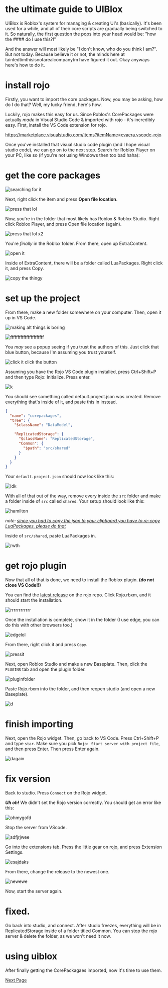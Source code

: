 # the ultimate guide to UIBlox

UIBlox is Roblox's system for managing & creating UI's (basically). It's been used for a while, and all of their core scripts are gradually being switched to it. So naturally, the first question the pops into your head would be: "how the #### do I use this?!"

And the answer will most likely be "I don't know, who do you think I am?". But not today. Because believe it or not, the minds here at taintedtimthisisnotarealcompanytm have figured it out. Okay anyways here's how to do it.

# install rojo

Firstly, you want to import the core packages. Now, you may be asking, how do I do that? Well, my lucky friend, here's how.

Luckily, rojo makes this easy for us. Since Roblox's CorePackages were actually *made* in Visual Studio Code & imported with rojo - it's incredibly easy. First, install the VS Code extension for rojo.

<a href="https://marketplace.visualstudio.com/items?itemName=evaera.vscode-rojo">https://marketplace.visualstudio.com/items?itemName=evaera.vscode-rojo</a>

Once you've installed that visual studio code plugin (and I hope visual studio code), we can go on to the next step. Search for Roblox Player on your PC, like so (if you're not using Windows then too bad haha):

# get the core packages

![searching for it](images/search.png)

Next, right click the item and press **Open file location**.

![press that lol](images/ofl.png)

Now, you're in the folder that most likely has Roblox & Roblox Studio. Right click Roblox Player, and press Open file location (again).

![press that lol x2](images/ofl2.png)

You're *finally* in the Roblox folder. From there, open up ExtraContent.

![open it](images/extracontent.png)

Inside of ExtraContent, there will be a folder called LuaPackages. Right click it, and press Copy.

![copy the thingy](images/copyec.png)

# set up the project

From there, make a new folder somewhere on your computer. Then, open it up in VS Code.

![making alt things is boring](images/openfolder.png)

![fffffffffffffffffffffff](images/yesclickyes.png)

You *may* see a popup seeing if you trust the authors of this. Just click that blue button, because I'm assuming you trust yourself.

![click it click the button](images/itrustme.png)

Assuming you have the Rojo VS Code plugin installed, press Ctrl+Shift+P and then type Rojo: Initialize. Press enter.

![k](images/fghj.png)

You should see something called default.project.json was created. Remove everything that's inside of it, and paste this in instead.

```json
{
  "name": "corepackages",
  "tree": {
    "$className": "DataModel",

    "ReplicatedStorage": {
      "$className": "ReplicatedStorage",
      "Common": {
        "$path": "src/shared"
      }
    }
  }
}
```

Your `default.project.json` should now look like this:

![idk](images/oops.png)

With all of that out of the way, remove every inside the `src` folder and make a folder inside of `src` called `shared`. Your setup should look like this:

![hamilton](images/uhohyoumadethewrongsuckeracuckold.png)

*note: <a href="#get-the-core-packages">since you had to copy the json to your clipboard you have to re-copy LuaPackages. please do that</a>*

Inside of `src/shared`, paste LuaPackages in.

![rwth](images/big.png)

# get rojo plugin

Now that all of that is done, we need to install the Roblox plugin. **(do not close VS Code!!)**

You can find the <a href="https://github.com/rojo-rbx/rojo/releases/latest">latest release</a> on the rojo repo. Click Rojo.rbxm, and it should start the installation.

![rrrrrrrrrrrr](images/rojo.png)

Once the installation is complete, show it in the folder (I use edge, you can do this with other browsers too.)

![edgelol](images/showit.png)

From there, right click it and press `Copy`.

![pressit](images/copyrbxm.png)

Next, open Roblox Studio and make a new Baseplate. Then, click the `PLUGINS` tab and open the plugin folder.

![pluginfolder](images/pluginfolder.png)

Paste Rojo.rbxm into the folder, and then reopen studio (and open a new Baseplate).

![d](images/pastedit.png)

# finish importing

Next, open the Rojo widget. Then, go back to VS Code. Press Ctrl+Shift+P and type `star`. Make sure you pick `Rojo: Start server with project file`, and then press Enter. Then press Enter again.

![dagain](images/youseethatwasmywifewhoyoudecidedtofuuuuuuuu.png)

# fix version

Back to studio. Press `Connect` on the Rojo widget.

***Uh oh!*** We didn't set the Rojo version correctly. You should get an error like this:

![ohmygofd](images/sofunny.png)

Stop the server from VScode.

![sdfjrjwee](images/stoptheserver.png)

Go into the extensions tab. Press the little gear on rojo, and press Extension Settings.

![esajdaks](images/setigngs.png)

From there, change the release to the newest one.

![newewe](images/bignumber.png)

Now, start the server again.

# fixed.

Go back into studio, and connect. After studio freezes, everything will be in ReplicatedStorage inside of a folder titled Common. You can stop the rojo server & delete the folder, as we won't need it now.

# using uiblox

After finally getting the CorePackagaes imported, now it's time to use them.

<a href="https://taintedtim.github.io/taintedtim/use">Next Page</a>